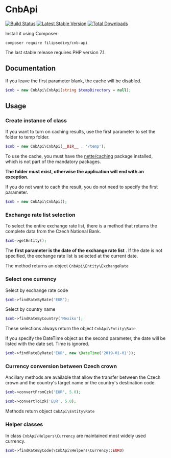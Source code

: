 CnbApi
======

[![Build Status](https://travis-ci.org/filipsedivy/CnbApi.svg?branch=master)](https://travis-ci.org/filipsedivy/CnbApi)
[![Latest Stable Version](https://poser.pugx.org/filipsedivy/cnb-api/v/stable)](https://packagist.org/packages/filipsedivy/cnb-api)
[![Total Downloads](https://poser.pugx.org/filipsedivy/cnb-api/downloads)](https://packagist.org/packages/filipsedivy/cnb-api)

Install it using Composer:

```
composer require filipsedivy/cnb-api
```

The last stable release requires PHP version 7.1.

Documentation
-------------

If you leave the first parameter blank, the cache will be disabled.

```php
$cnb = new CnbApi\CnbApi(string $tempDirectory = null);
```


Usage
-----

### Create instance of class

If you want to turn on caching results, use the first parameter to set the folder to temp folder.

```php
$cnb = new CnbApi\CnbApi(__DIR__ . '/temp');
```

To use the cache, you must have the [nette/caching](https://packagist.org/packages/nette/caching) package installed, which is not part of the mandatory packages.

**The folder must exist, otherwise the application will end with an exception.**

If you do not want to cach the result, you do not need to specify the first parameter.

```php
$cnb = new CnbApi\CnbApi();
```

### Exchange rate list selection

To select the entire exchange rate list, there is a method that returns the complete data from the Czech National Bank.

```php
$cnb->getEntity();
```

The **first parameter is the date of the exchange rate list** . If the date is not specified, the exchange rate list is selected at the current date.

The method returns an object `CnbApi\Entity\ExchangeRate`

### Select one currency

Select by exchange rate code

```php
$cnb->findRateByRate('EUR');
```

Select by country name

```php
$cnb->findRateByCountry('Mexiko');
```

These selections always return the object `CnbApi\Entity\Rate`

If you specify the DateTime object as the second parameter, the date will be listed with the date set. Time is ignored.

```php
$cnb->findRateByRate('EUR', new \DateTime('2019-01-01'));
```

### Currency conversion between Czech crown

Ancillary methods are available that allow the transfer between the Czech crown and the country's target name or the country's destination code.

```php
$cnb->convertFromCzk('EUR', 5.0);
```

```php
$cnb->convertToCzk('EUR', 5.0);
```

Methods return object `CnbApi\Entity\Rate`

### Helper classes

In class `CnbApi\Helpers\Currency` are maintained most widely used currency.

```php
$cnb->findRateByCode(\CnbApi\Helpers\Currency::EURO)
```
